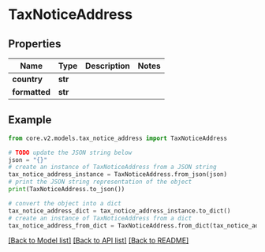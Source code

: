 # TaxNoticeAddress


## Properties

Name | Type | Description | Notes
------------ | ------------- | ------------- | -------------
**country** | **str** |  | 
**formatted** | **str** |  | 

## Example

```python
from core.v2.models.tax_notice_address import TaxNoticeAddress

# TODO update the JSON string below
json = "{}"
# create an instance of TaxNoticeAddress from a JSON string
tax_notice_address_instance = TaxNoticeAddress.from_json(json)
# print the JSON string representation of the object
print(TaxNoticeAddress.to_json())

# convert the object into a dict
tax_notice_address_dict = tax_notice_address_instance.to_dict()
# create an instance of TaxNoticeAddress from a dict
tax_notice_address_from_dict = TaxNoticeAddress.from_dict(tax_notice_address_dict)
```
[[Back to Model list]](../README.md#documentation-for-models) [[Back to API list]](../README.md#documentation-for-api-endpoints) [[Back to README]](../README.md)


